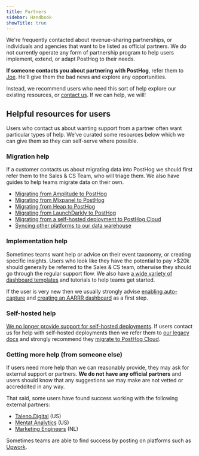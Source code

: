 ```yaml
---
title: Partners
sidebar: Handbook
showTitle: true
---
```


We're frequently contacted about revenue-sharing partnerships, or individuals and agencies that want to be listed as official partners. We do not currently operate any form of partnership program to help users implement, extend, or adapt PostHog to their needs.

**If someone contacts you about partnering with PostHog**, refer them to [Joe](https://posthog.com/community/profiles/29070). He'll give them the bad news and explore any opportunities.  

Instead, we recommend users who need this sort of help explore our existing resources, or [contact us](http://app.posthog.com/home#supportModal). If we can help, we will!

## Helpful resources for users
Users who contact us about wanting support from a partner often want particular types of help. We've curated some resources below which we can give them so they can self-serve where possible. 

### Migration help
If a customer contacts us about migrating data into PostHog we should first refer them to the Sales & CS Team, who will triage them. We also have guides to help teams migrate data on their own.

- [Migrating from Amplitude to PostHog](/docs/migrate/migrate-from-amplitude)
- [Migrating from Mixpanel to PostHog](/docs/migrate/mixpanel)
- [Migrating from Heap to PostHog](/docs/migrate/heap)
- [Migrating from LaunchDarkly to PostHog](/docs/migrate/launchdarkly)
- [Migrating from a self-hosted deployment to PostHog Cloud](/docs/migrate/migrate-to-cloud#between-cloud-instances-eg-us-cloud-to-eu-cloud)
- [Syncing other platforms to our data warehouse](/docs/data-warehouse/setup)

### Implementation help
Sometimes teams want help or advice on their event taxonomy, or creating specific insights. Users who look like they have the potential to pay >$20k should generally be referred to the Sales & CS team, otherwise they should go through the regular support flow. We also have [a wide variety of dashboard templates](/templates) and tutorials to help teams get started.

If the user is very new then we usually strongly advise [enabling auto-capture](/docs/product-analytics/autocapture) and [creating an AARRR dashboard](/product-engineers/aarrr-pirate-funnel) as a first step. 

### Self-hosted help
[We no longer provide support for self-hosted deployments](/blog/sunsetting-helm-support-posthog). If users contact us for help with self-hosted deployments then we refer them to [our legacy docs](/docs/self-host) and strongly recommend they [migrate to PostHog Cloud]((/docs/migrate/migrate-to-cloud#between-cloud-instances-eg-us-cloud-to-eu-cloud)).

### Getting more help (from someone else)
If users need more help than we can reasonably provide, they may ask for external support or partners. **We do not have any official partners** and users should know that any suggestions we may make are not vetted or accreddited in any way. 

That said, some users have found success working with the following external partners:

- [Taleno.Digital](https://taleno.digital/) (US)
- [Mentat Analytics](https://www.mentatanalytics.co/) (US)
- [Marketing Engineers](https://marketingengineers.nl/) (NL)

Sometimes teams are able to find success by posting on platforms such as [Upwork](https://www.upwork.com/).